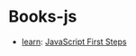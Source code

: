 # Books-js

- [learn]: [JavaScript First Steps]

[learn]: learn
[javascript first steps]: https://developer.mozilla.org/en-US/docs/Learn/JavaScript/First_steps
